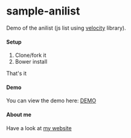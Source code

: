 sample-anilist
==============

Demo of the anilist (js list using [velocity](http://VelocityJS.org) library).

#### Setup
1. Clone/fork it
2. Bower install

That's it

#### Demo

You can view the demo here: [DEMO](http://www.nuageprive.fr/sample-anilist/sample.html)

#### About me

Have a look at [my website](http://www.nuageprive.fr/)
